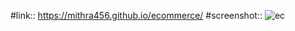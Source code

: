 #link::
https://mithra456.github.io/ecommerce/
#screenshot::
![ec](https://github.com/Mithra456/ecommerce/assets/102809851/8eb67121-c2a1-4e96-9a29-21091b7fcef7)
